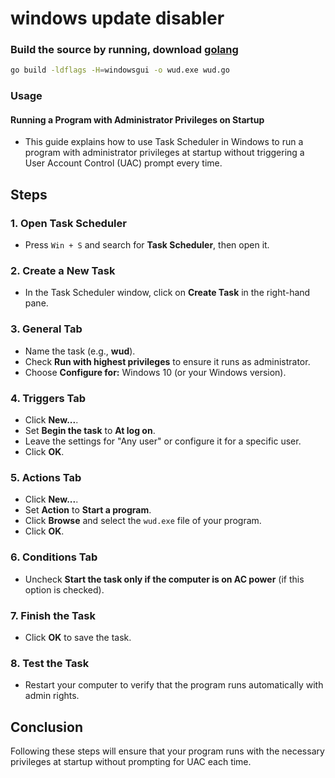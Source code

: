 # windows update disabler

### Build the source by running, download [golang](https://go.dev/doc/install)
```bash
go build -ldflags -H=windowsgui -o wud.exe wud.go
```

### Usage
#### Running a Program with Administrator Privileges on Startup

- This guide explains how to use Task Scheduler in Windows to run a program with administrator privileges at startup without triggering a User Account Control (UAC) prompt every time.

## Steps

### 1. Open Task Scheduler
- Press `Win + S` and search for **Task Scheduler**, then open it.

### 2. Create a New Task
- In the Task Scheduler window, click on **Create Task** in the right-hand pane.

### 3. General Tab
- Name the task (e.g., **wud**).
- Check **Run with highest privileges** to ensure it runs as administrator.
- Choose **Configure for:** Windows 10 (or your Windows version).

### 4. Triggers Tab
- Click **New...**.
- Set **Begin the task** to **At log on**.
- Leave the settings for "Any user" or configure it for a specific user.
- Click **OK**.

### 5. Actions Tab
- Click **New...**.
- Set **Action** to **Start a program**.
- Click **Browse** and select the `wud.exe` file of your program.
- Click **OK**.

### 6. Conditions Tab
- Uncheck **Start the task only if the computer is on AC power** (if this option is checked).

### 7. Finish the Task
- Click **OK** to save the task.

### 8. Test the Task
- Restart your computer to verify that the program runs automatically with admin rights.

## Conclusion
Following these steps will ensure that your program runs with the necessary privileges at startup without prompting for UAC each time.
